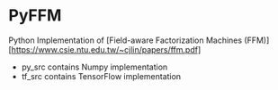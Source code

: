 # PyFFM 

Python Implementation of [Field-aware Factorization Machines (FFM)][https://www.csie.ntu.edu.tw/~cjlin/papers/ffm.pdf]

+ py_src contains Numpy implementation
+ tf_src contains TensorFlow implementation

